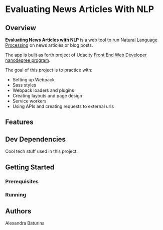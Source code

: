 # Evaluating News Articles With NLP
## Overview
**Evaluating News Articles with NLP** is a web tool to run [Natural Language Processing](https://en.wikipedia.org/wiki/Natural_language_processing) on news articles or blog posts.

The app is built as forth project of Udacity [Front End Web Developer nanodegree program](https://www.udacity.com/course/front-end-web-developer-nanodegree--nd0011).

The goal of this project is to practice with:
* Setting up Webpack
* Sass styles
* Webpack loaders and plugins
* Creating layouts and page design
* Service workers
* Using APIs and creating requests to external urls
## Features
## Dev Dependencies
Cool tech stuff used in this project.
## Getting Started

### Prerequisites
### Running
## Authors
Alexandra Baturina
